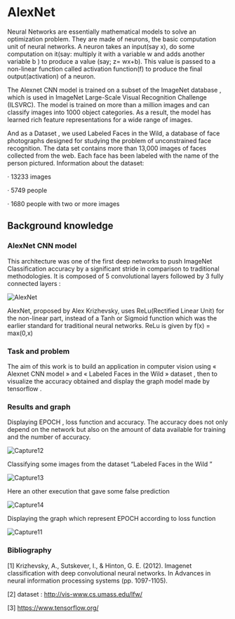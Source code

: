 # AlexNet

Neural Networks are essentially mathematical models to solve an optimization problem. They are
made of neurons, the basic computation unit of neural networks. A neuron takes an input(say x), do some
computation on it(say: multiply it with a variable w and adds another variable b ) to produce a value (say;
z= wx+b). This value is passed to a non-linear function called activation function(f) to produce the final
output(activation) of a neuron.

The Alexnet CNN model is trained on a subset of the ImageNet database , which is used in 
ImageNet Large-Scale Visual Recognition Challenge (ILSVRC). The model is
trained on more than a million images and can classify images into 1000 object categories. As a result, the
model has learned rich feature representations for a wide range of images.

And as a Dataset , we used Labeled Faces in the Wild, a database of face photographs designed for
studying the problem of unconstrained face recognition. The data set contains more than 13,000 images of
faces collected from the web. Each face has been labeled with the name of the person
pictured. Information about the dataset:

· 13233 images

· 5749 people

· 1680 people with two or more images

## Background knowledge

### AlexNet CNN model

This architecture was one of the first deep networks to push ImageNet Classification accuracy by a
significant stride in comparison to traditional methodologies. It is composed of 5 convolutional layers
followed by 3 fully connected layers :

![AlexNet](https://user-images.githubusercontent.com/38895618/85140121-baccfe80-b23c-11ea-96fb-e6b379f28e60.PNG)

AlexNet, proposed by Alex Krizhevsky, uses ReLu(Rectified Linear Unit) for the non-linear part, instead
of a Tanh or Sigmoid function which was the earlier standard for traditional neural networks. ReLu is given
by f(x) = max(0,x)

### Task and problem

The aim of this work is to build an application in computer vision using « Alexnet CNN model » and
« Labeled Faces in the Wild » dataset , then to visualize the accuracy obtained and display the graph model
made by tensorflow .

### Results and graph

Displaying EPOCH , loss function and accuracy. The accuracy does not only depend on the network but also
on the amount of data available for training and the number of accuracy.

![Capture12](https://user-images.githubusercontent.com/38895618/85140843-c40a9b00-b23d-11ea-9987-805f58b80dc8.PNG)

Classifying some images from the dataset “Labeled Faces in the Wild ”

![Capture13](https://user-images.githubusercontent.com/38895618/85140992-003dfb80-b23e-11ea-87a5-da125a53ecee.PNG)

Here an other execution that gave some false prediction

![Capture14](https://user-images.githubusercontent.com/38895618/85141023-0af89080-b23e-11ea-88f6-8ba9b6ca0f84.PNG)

Displaying the graph which represent EPOCH according to loss function

![Capture11](https://user-images.githubusercontent.com/38895618/85141078-1fd52400-b23e-11ea-8c04-aac5698a117d.PNG)

### Bibliography

[1] Krizhevsky, A., Sutskever, I., & Hinton, G. E. (2012). Imagenet classification with deep
convolutional neural networks. In Advances in neural information processing systems (pp.
1097-1105).

[2] dataset : http://vis-www.cs.umass.edu/lfw/

[3] https://www.tensorflow.org/
